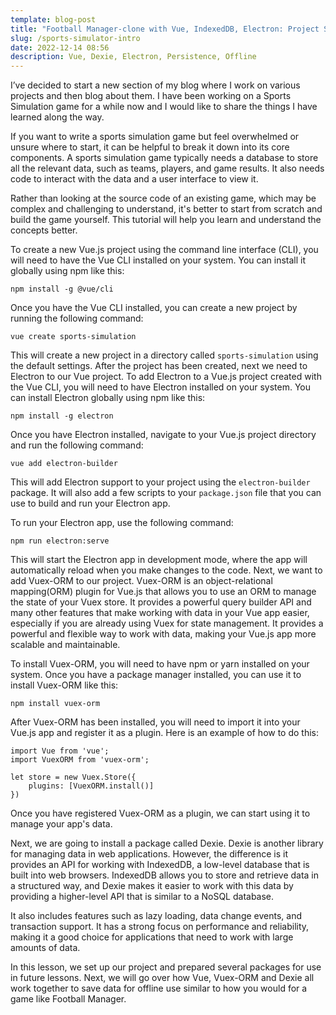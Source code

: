 ```yaml
---
template: blog-post
title: "Football Manager-clone with Vue, IndexedDB, Electron: Project Setup"
slug: /sports-simulator-intro
date: 2022-12-14 08:56
description: Vue, Dexie, Electron, Persistence, Offline
---
```

I’ve decided to start a new section of my blog where I work on various projects and then blog about them. I have been working on a Sports Simulation game for a while now and I would like to share the things I have learned along the way.

If you want to write a sports simulation game but feel overwhelmed or unsure where to start, it can be helpful to break it down into its core components. A sports simulation game typically needs a database to store all the relevant data, such as teams, players, and game results. It also needs code to interact with the data and a user interface to view it. 

Rather than looking at the source code of an existing game, which may be complex and challenging to understand, it's better to start from scratch and build the game yourself. This tutorial will help you learn and understand the concepts better.

To create a new Vue.js project using the command line interface (CLI), you will need to have the Vue CLI installed on your system. You can install it globally using npm like this:

```
npm install -g @vue/cli
```

Once you have the Vue CLI installed, you can create a new project by running the following command:

```
vue create sports-simulation
```

This will create a new project in a directory called `sports-simulation` using the default settings. After the project has been created, next we need to Electron to our Vue project. To add Electron to a Vue.js project created with the Vue CLI, you will need to have Electron installed on your system. You can install Electron globally using npm like this:

```
npm install -g electron
```

Once you have Electron installed, navigate to your Vue.js project directory and run the following command:

```
vue add electron-builder
```

This will add Electron support to your project using the `electron-builder` package. It will also add a few scripts to your `package.json` file that you can use to build and run your Electron app.

To run your Electron app, use the following command:

```
npm run electron:serve
```

This will start the Electron app in development mode, where the app will automatically reload when you make changes to the code. Next, we want to add Vuex-ORM to our project. Vuex-ORM is an object-relational mapping(ORM) plugin for Vue.js that allows you to use an ORM to manage the state of your Vuex store. It provides a powerful query builder API and many other features that make working with data in your Vue app easier, especially if you are already using Vuex for state management. It provides a powerful and flexible way to work with data, making your Vue.js app more scalable and maintainable.

To install Vuex-ORM, you will need to have npm or yarn installed on your system. Once you have a package manager installed, you can use it to install Vuex-ORM like this:

```
npm install vuex-orm
```

After Vuex-ORM has been installed, you will need to import it into your Vue.js app and register it as a plugin. Here is an example of how to do this:

```
import Vue from 'vue';
import VuexORM from 'vuex-orm';

let store = new Vuex.Store({
    plugins: [VuexORM.install()]
})
```

Once you have registered Vuex-ORM as a plugin, we can start using it to manage your app's data. 

Next, we are going to install a package called Dexie. Dexie is another library for managing data in web applications. However, the difference is it provides an API for working with IndexedDB, a low-level database that is built into web browsers. IndexedDB allows you to store and retrieve data in a structured way, and Dexie makes it easier to work with this data by providing a higher-level API that is similar to a NoSQL database.

It also includes features such as lazy loading, data change events, and transaction support. It has a strong focus on performance and reliability, making it a good choice for applications that need to work with large amounts of data.

In this lesson, we set up our project and prepared several packages for use in future lessons. Next, we will go over how Vue, Vuex-ORM and Dexie all work together to save data for offline use similar to how you would for a game like Football Manager.